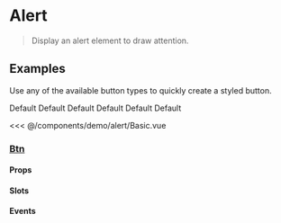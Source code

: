 # Alert

> Display an alert element to draw attention.

## Examples

Use any of the available button types to quickly create a styled button.

<DemoContainer>
  <v-alert type="info">Default</v-alert>
  <v-alert type="danger">Default</v-alert>
  <v-alert type="dark">Default</v-alert>
  <v-alert type="success">Default</v-alert>
  <v-alert type="info">Default</v-alert>
  <v-alert type="warning">Default</v-alert>
</DemoContainer>

<<< @/components/demo/alert/Basic.vue

### [Btn](https://github.com/suralabs/vancedvue/blob/1.x/src/components/alert/v-alert.js)


#### Props

#### Slots

#### Events

